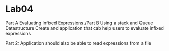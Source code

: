 # Lab04
Part A Evaluating Infixed Expressions /Part B Using a stack and Queue Datastructure
Create and application that cab help users to evaluate infixed expressions


Part 2: Application should also be able to read expressions from a file
